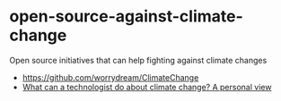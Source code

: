 # open-source-against-climate-change

Open source initiatives that can help fighting against climate changes

* https://github.com/worrydream/ClimateChange
* [What can a technologist do about climate change? A personal view](http://worrydream.com/ClimateChange)

